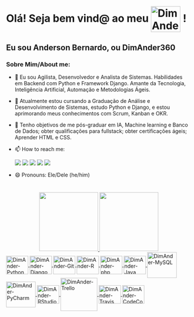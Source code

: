 # Olá! Seja bem vind@ ao meu <img align="center" alt="DimAnder-GitHub" height="70" width="80" src="https://cdn.jsdelivr.net/gh/devicons/devicon/icons/github/github-original-wordmark.svg" /> !
## Eu sou Anderson Bernardo, ou DimAnder360

### Sobre Mim/About me:

- 🔭 Eu sou Agilista, Desenvolvedor e Analista de Sistemas. Habilidades em Backend com Python e Framework Django. Amante da Tecnologia, Inteligência Artificial, Automação e Metodologias Ágeis.

- 🌱 Atualmente estou cursando a Graduação de Análise e Desenvolvimento de Sistemas, estudo Python e Django, e estou aprimorando meus conhecimentos com Scrum, Kanban e OKR.

- 🎯 Tenho objetivos de me pós-graduar em IA, Machine learning e Banco de Dados; obter qualificações para fullstack; obter certificações ágeis; Aprender HTML e CSS.

- 📫 How to reach me: <div> 
  <a href = "mailto:anderson.dim.abs@gmail.com"><img src="https://img.shields.io/badge/Gmail-D14836?style=for-the-badge&logo=gmail&logoColor=white" target="_blank"></a>
  <a href="https://www.linkedin.com/in/devandersonbsilva/" target="_blank"><img src="https://img.shields.io/badge/-LinkedIn-%230077B5?style=for-the-badge&logo=linkedin&logoColor=white" target="_blank"></a>
   <a href="https://www.instagram.com/andersonbernardo.ab/" target="_blank"><img src="https://img.shields.io/badge/-Instagram-%23E4405F?style=for-the-badge&logo=instagram&logoColor=white" target="_blank"></a>
   <a href="https://api.whatsapp.com/send?phone=5537999416931" target="_blank"><img src="https://img.shields.io/badge/WhatsApp-25D366?style=for-the-badge&logo=whatsapp&logoColor=white" target="_blank"></a>
  <a href="https://t.me/DimAnder360" target="_blank"><img src="https://img.shields.io/badge/Telegram-2CA5E0?style=for-the-badge&logo=telegram&logoColor=white" target="_blank"></a>
</div>
  
- 😄 Pronouns: Ele/Dele (he/him)

#

<div align="center">
  <a href="https://github.com/DimAnder360">
  <img height="160em" src="https://github-readme-stats.vercel.app/api?username=DimAnder360&show_icons=true&theme=tokyonight&include_all_commits=true&count_private=true"/>
  <img height="160em" src="https://github-readme-stats.vercel.app/api/top-langs/?username=DimAnder360&layout=compact&langs_count=7&theme=tokyonight"/>
</div>

<img align="center" alt="DimAnder-Python" height="50" width="60" src="https://cdn.jsdelivr.net/gh/devicons/devicon/icons/python/python-original.svg" />
<img align="center" alt="DimAnder-Django" height="50" width="60" src="https://cdn.jsdelivr.net/gh/devicons/devicon/icons/django/django-original.svg" />
<img align="center" alt="DimAnder-Git" height="50" width="60" src="https://cdn.jsdelivr.net/gh/devicons/devicon/icons/git/git-original.svg" />
  
  
<img align="center" alt="DimAnder-R" height="50" width="60" src="https://cdn.jsdelivr.net/gh/devicons/devicon/icons/r/r-original.svg" />
<img align="center" alt="DimAnder-php" height="50" width="60" src="https://cdn.jsdelivr.net/gh/devicons/devicon/icons/php/php-plain.svg" />
<img align="center" alt="DimAnder-Java" height="50" width="60" src="https://cdn.jsdelivr.net/gh/devicons/devicon/icons/java/java-original-wordmark.svg" />


<img align="center" alt="DimAnder-MySQL" height="70" width="80" src="https://cdn.jsdelivr.net/gh/devicons/devicon/icons/mysql/mysql-original-wordmark.svg" />
  
 
<img align="center" alt="DimAnder-PyCharm" height="70" width="80" src="https://cdn.jsdelivr.net/gh/devicons/devicon/icons/pycharm/pycharm-original-wordmark.svg" />
<img align="center" alt="DimAnder-RStudio" height="50" width="60" src="https://cdn.jsdelivr.net/gh/devicons/devicon/icons/rstudio/rstudio-original.svg" />
<img align="center" alt="DimAnder-Trello" height="90" width="100" src="https://cdn.jsdelivr.net/gh/devicons/devicon/icons/trello/trello-plain-wordmark.svg" />
  
  
<img align="center" alt="DimAnder-Travis" height="50" width="60" src="https://cdn.jsdelivr.net/gh/devicons/devicon/icons/travis/travis-plain-wordmark.svg" />  
<img align="center" alt="DimAnder-CodeCov" height="50" width="60" src="https://cdn.jsdelivr.net/gh/devicons/devicon/icons/codecov/codecov-plain.svg" />
